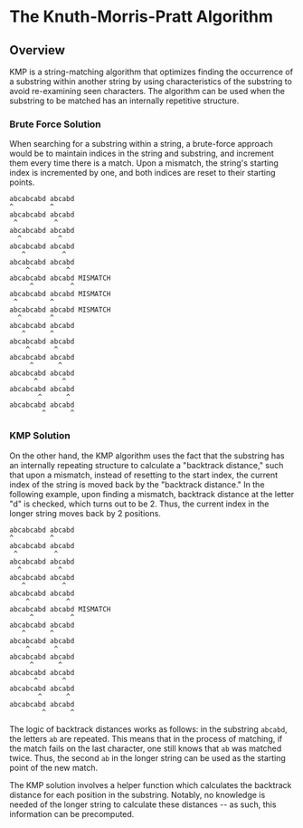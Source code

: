 # The Knuth-Morris-Pratt Algorithm

## Overview

KMP is a string-matching algorithm that optimizes finding the occurrence of a substring within another string by using characteristics of the substring to avoid re-examining seen characters. The algorithm can be used when the substring to be matched has an internally repetitive structure.

### Brute Force Solution

When searching for a substring within a string, a brute-force approach would be to maintain indices in the string and substring, and increment them every time there is a match. Upon a mismatch, the string's starting index is incremented by one, and both indices are reset to their starting points.

    abcabcabd abcabd
    ^         ^
    abcabcabd abcabd
     ^         ^
    abcabcabd abcabd
      ^         ^
    abcabcabd abcabd
       ^         ^
    abcabcabd abcabd
        ^         ^
    abcabcabd abcabd MISMATCH
         ^         ^
    abcabcabd abcabd MISMATCH
     ^        ^
    abcabcabd abcabd MISMATCH
      ^       ^
    abcabcabd abcabd
       ^      ^
    abcabcabd abcabd
        ^      ^
    abcabcabd abcabd
         ^      ^
    abcabcabd abcabd
          ^      ^
    abcabcabd abcabd
           ^      ^
    abcabcabd abcabd
            ^      ^


### KMP Solution

On the other hand, the KMP algorithm uses the fact that the substring has an internally repeating structure to calculate a "backtrack distance," such that upon a mismatch, instead of resetting to the start index, the current index of the string is moved back by the "backtrack distance." In the following example, upon finding a mismatch, backtrack distance at the letter "d" is checked, which turns out to be 2. Thus, the current index in the longer string moves back by 2 positions.

    abcabcabd abcabd
    ^         ^
    abcabcabd abcabd
     ^         ^
    abcabcabd abcabd
      ^         ^
    abcabcabd abcabd
       ^         ^
    abcabcabd abcabd
        ^         ^
    abcabcabd abcabd MISMATCH
         ^         ^
    abcabcabd abcabd
       ^      ^
    abcabcabd abcabd
        ^      ^
    abcabcabd abcabd
         ^      ^
    abcabcabd abcabd
          ^      ^
    abcabcabd abcabd
           ^      ^
    abcabcabd abcabd
            ^      ^

The logic of backtrack distances works as follows: in the substring `abcabd`, the letters `ab` are repeated. This means that in the process of matching, if the match fails on the last character, one still knows that `ab` was matched twice. Thus, the second `ab` in the longer string can be used as the starting point of the new match.

The KMP solution involves a helper function which calculates the backtrack distance for each position in the substring. Notably, no knowledge is needed of the longer string to calculate these distances -- as such, this information can be precomputed.